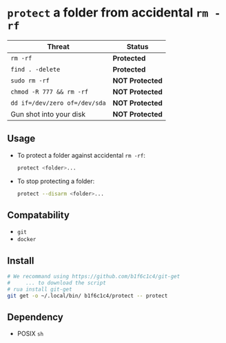 # `protect` a folder from accidental `rm -rf`

| Threat                        | Status            |
| ------                        | ------            |
| `rm -rf`                      | **Protected**     |
| `find . -delete`              | **Protected**     |
| `sudo rm -rf`                 | **NOT Protected** |
| `chmod -R 777 && rm -rf`      | **NOT Protected** |
| `dd if=/dev/zero of=/dev/sda` | **NOT Protected** |
| Gun shot into your disk       | **NOT Protected** |

## Usage

- To protect a folder against accidental `rm -rf`:

    ```bash
    protect <folder>...
    ```

- To stop protecting a folder:

    ```bash
    protect --disarm <folder>...
    ```

## Compatability

- `git`
- `docker`

## Install

```bash
# We recommand using https://github.com/b1f6c1c4/git-get
#     ... to download the script
# rua install git-get
git get -o ~/.local/bin/ b1f6c1c4/protect -- protect
```

## Dependency

- POSIX `sh`
